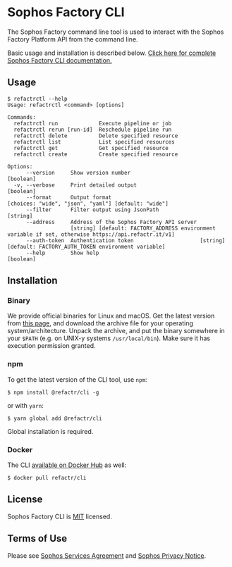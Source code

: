 # Sophos Factory CLI

The Sophos Factory command line tool is used to interact with the Sophos Factory Platform API from the command line.

Basic usage and installation is described below. [Click here for complete Sophos Factory CLI documentation.](https://docs.refactr.it/docs/using-the-cli/)

## Usage

```shell
$ refactrctl --help   
Usage: refactrctl <command> [options]

Commands:
  refactrctl run             Execute pipeline or job
  refactrctl rerun [run-id]  Reschedule pipeline run
  refactrctl delete          Delete specified resource
  refactrctl list            List specified resources
  refactrctl get             Get specified resource
  refactrctl create          Create specified resource

Options:
      --version     Show version number                                                                        [boolean]
  -v, --verbose     Print detailed output                                                                      [boolean]
      --format      Output format                                    [choices: "wide", "json", "yaml"] [default: "wide"]
      --filter      Filter output using JsonPath                                                                [string]
      --address     Address of the Sophos Factory API server
                    [string] [default: FACTORY_ADDRESS environment variable if set, otherwise https://api.refactr.it/v1]
      --auth-token  Authentication token                     [string] [default: FACTORY_AUTH_TOKEN environment variable]
      --help        Show help                                                                                  [boolean]
```

## Installation

### Binary

We provide official binaries for Linux and macOS. Get the latest version from [this page](https://github.com/refactr/refactr-cli/releases/latest), and download the archive file for your operating system/architecture. Unpack the archive, and put the binary somewhere in your `$PATH` (e.g. on UNIX-y systems `/usr/local/bin`). Make sure it has execution permission granted.

### npm

To get the latest version of the CLI tool, use `npm`:

```shell
$ npm install @refactr/cli -g
```

or with `yarn`:

```shell
$ yarn global add @refactr/cli
```

Global installation is required.

### Docker

The CLI [available on Docker Hub](https://hub.docker.com/r/refactr/cli) as well:

```shell
$ docker pull refactr/cli
```

## License
Sophos Factory CLI is [MIT](./LICENSE) licensed.

## Terms of Use

Please see [Sophos Services Agreement](https://www.sophos.com/en-us/legal/sophos-services-agreement.aspx) and [Sophos Privacy Notice](https://www.sophos.com/en-us/legal/sophos-group-privacy-notice.aspx).
